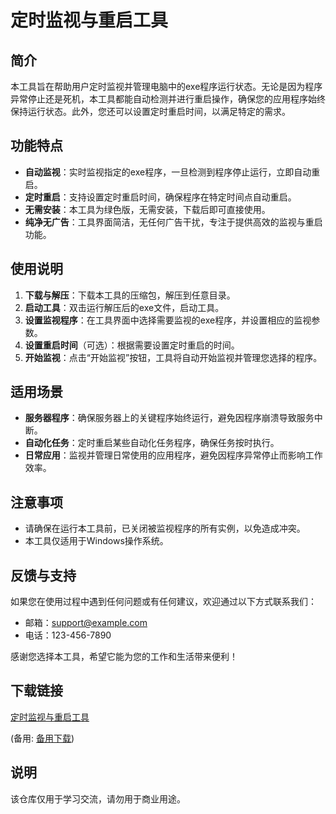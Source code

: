 # 定时监视与重启工具

## 简介

本工具旨在帮助用户定时监视并管理电脑中的exe程序运行状态。无论是因为程序异常停止还是死机，本工具都能自动检测并进行重启操作，确保您的应用程序始终保持运行状态。此外，您还可以设置定时重启时间，以满足特定的需求。

## 功能特点

- **自动监视**：实时监视指定的exe程序，一旦检测到程序停止运行，立即自动重启。
- **定时重启**：支持设置定时重启时间，确保程序在特定时间点自动重启。
- **无需安装**：本工具为绿色版，无需安装，下载后即可直接使用。
- **纯净无广告**：工具界面简洁，无任何广告干扰，专注于提供高效的监视与重启功能。

## 使用说明

1. **下载与解压**：下载本工具的压缩包，解压到任意目录。
2. **启动工具**：双击运行解压后的exe文件，启动工具。
3. **设置监视程序**：在工具界面中选择需要监视的exe程序，并设置相应的监视参数。
4. **设置重启时间**（可选）：根据需要设置定时重启的时间。
5. **开始监视**：点击“开始监视”按钮，工具将自动开始监视并管理您选择的程序。

## 适用场景

- **服务器程序**：确保服务器上的关键程序始终运行，避免因程序崩溃导致服务中断。
- **自动化任务**：定时重启某些自动化任务程序，确保任务按时执行。
- **日常应用**：监视并管理日常使用的应用程序，避免因程序异常停止而影响工作效率。

## 注意事项

- 请确保在运行本工具前，已关闭被监视程序的所有实例，以免造成冲突。
- 本工具仅适用于Windows操作系统。

## 反馈与支持

如果您在使用过程中遇到任何问题或有任何建议，欢迎通过以下方式联系我们：

- 邮箱：support@example.com
- 电话：123-456-7890

感谢您选择本工具，希望它能为您的工作和生活带来便利！

## 下载链接
[定时监视与重启工具](https://pan.quark.cn/s/8359943774b5) 

(备用: [备用下载](https://pan.baidu.com/s/1ENGa6Tadaev9MbAuRpVK7A?pwd=1234))

## 说明

该仓库仅用于学习交流，请勿用于商业用途。
